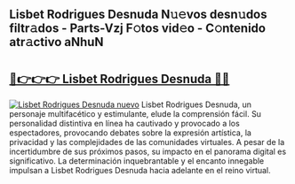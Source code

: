 ## Lisbet Rodrigues Desnuda N𝚞𝚎vos desn𝚞dos filtr𝚊dos - Parts-Vzj F𝚘tos vid𝚎o - C𝚘ntenido atr𝚊ctivo aNhuN

# <h2><a href="http://mba6p3.tromn.icu/?c=Lisbet+Rodrigues+Desnuda">🔗👉👉👉 Lisbet Rodrigues Desnuda 🔗🔗</a></h2>

[![Lisbet Rodrigues Desnuda nuevo](https://i.imgur.com/pEAQMta.gif)](http://mba6p3.tromn.icu/?c=Lisbet+Rodrigues+Desnuda)
Lisbet Rodrigues Desnuda, un personaje multifacético y estimulante, elude la comprensión fácil. Su personalidad distintiva en línea ha cautivado y provocado a los espectadores, provocando debates sobre la expresión artística, la privacidad y las complejidades de las comunidades virtuales. A pesar de la incertidumbre de sus próximos pasos, su impacto en el panorama digital es significativo. La determinación inquebrantable y el encanto innegable impulsan a Lisbet Rodrigues Desnuda hacia adelante en el reino virtual.
